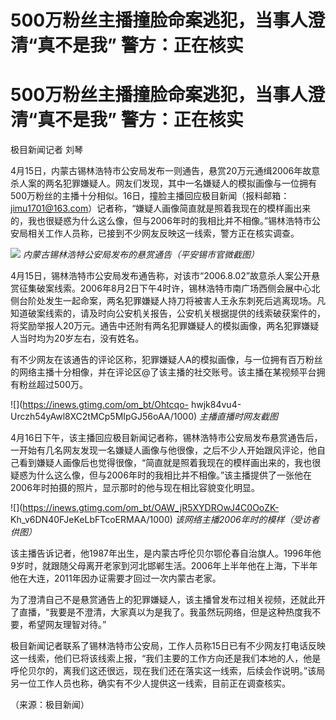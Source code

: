 # 500万粉丝主播撞脸命案逃犯，当事人澄清“真不是我” 警方：正在核实

# 500万粉丝主播撞脸命案逃犯，当事人澄清“真不是我” 警方：正在核实

极目新闻记者 刘琴

4月15日，内蒙古锡林浩特市公安局发布一则通告，悬赏20万元通缉2006年故意杀人案的两名犯罪嫌疑人。网友们发现，其中一名嫌疑人的模拟画像与一位拥有500万粉丝的主播十分相似。16日，撞脸主播回应极目新闻（报料邮箱：jimu1701@163.com）记者称，“嫌疑人画像简直就是照着我现在的模样画出来的，我也很疑惑为什么这么像，但与2006年时的我相比并不相像。”锡林浩特市公安局相关工作人员称，已接到不少网友反映这一线索，警方正在核实调查。

![](https://inews.gtimg.com/news_bt/OlEaNuBLv_GGFLBfTQnd6mg5cBe41tHEkLVYeuSmXie_YAA/1000)
_内蒙古锡林浩特公安局发布的悬赏通告（平安锡市官微截图）_

4月15日，锡林浩特市公安局发布通告称，对该市“2006.8.02”故意杀人案公开悬赏征集破案线索。2006年8月2日下午4时许，锡林浩特市南广场西侧会展中心北侧台阶处发生一起命案，两名犯罪嫌疑人持刀将被害人王永东刺死后逃离现场。凡知道破案线索的，请及时向公安机关报告，公安机关根据提供的线索破获案件的，将奖励举报人20万元。通告中还附有两名犯罪嫌疑人的模拟画像，两名犯罪嫌疑人当时均为20岁左右，没有姓名。

有不少网友在该通告的评论区称，犯罪嫌疑人A的模拟画像，与一位拥有百万粉丝的网络主播十分相像，并在评论区@了该主播的社交账号。该主播在某视频平台拥有粉丝超过500万。

![](https://inews.gtimg.com/om_bt/Ohtcqo-
hwjk84vu4-Urczh54yAwl8XC2tMCp5MIpGJ56oAA/1000) _主播直播时网友截图_

4月16日下午，该主播回应极目新闻记者称，锡林浩特市公安局发布悬赏通告后，一开始有几名网友发现一名嫌疑人画像与他很像，之后不少人开始跟风评论，他自己看到嫌疑人画像后也觉得很像，“简直就是照着我现在的模样画出来的，我也很疑惑为什么这么像，但与2006年时的我相比并不相像。”该主播提供了一张他在2006年时拍摄的照片，显示那时的他与现在相比容貌变化明显。

![](https://inews.gtimg.com/om_bt/OAW_jR5XYDROwJ4C0OoZK-
Kh_v6DN40FJeKeLbFTcoERMAA/1000) _该网络主播2006年时的模样（受访者供图）_

该主播告诉记者，他1987年出生，是内蒙古呼伦贝尔鄂伦春自治旗人。1996年他9岁时，就跟随父母离开老家到河北邯郸生活。2006年上半年他在上海，下半年他在大连，2011年因办证需要才回过一次内蒙古老家。

为了澄清自己不是悬赏通告上的犯罪嫌疑人，该主播曾发布过相关视频，还就此开了直播，“我要是不澄清，大家真以为是我了。我虽然玩网络，但是这种热度我不要，希望网友理智对待。”

极目新闻记者联系了锡林浩特市公安局，工作人员称15日已有不少网友打电话反映这一线索，他们已将该线索上报，“我们主要的工作方向还是我们本地的人，他是呼伦贝尔的，离我们这还很远，现在我们还在落实这一线索，后续会作说明。”该局另一位工作人员也称，确实有不少人提供这一线索，目前正在调查核实。

（来源：极目新闻）

